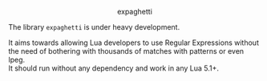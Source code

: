 <p align='center'>expaghetti</p>

The library `expaghetti` is under heavy development.

It aims towards allowing Lua developers to use Regular Expressions without the need of bothering with thousands of matches with patterns or even lpeg.<br>
It should run without any dependency and work in any Lua 5.1+.